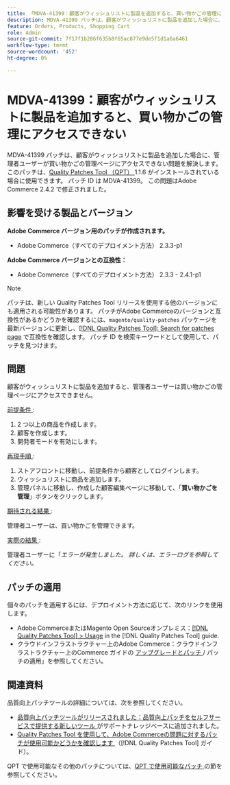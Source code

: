 ```yaml
---
title: 「MDVA-41399：顧客がウィッシュリストに製品を追加すると、買い物かごの管理にアクセスできない」
description: MDVA-41399 パッチは、顧客がウィッシュリストに製品を追加した場合に、管理者ユーザーが買い物かごの管理ページにアクセスできない問題を解決します。 このパッチは、[Quality Patches Tool （QPT） ] （https://experienceleague.adobe.com/ja/docs/commerce-knowledge-base/kb/announcements/commerce-announcements/magento-quality-patches-released-new-tool-to-self-serve-quality-patches） 1.1.6 がインストールされている場合に利用できます。 パッチ ID は MDVA-41399。 この問題はAdobe Commerce 2.4.2 で修正されました。
feature: Orders, Products, Shopping Cart
role: Admin
source-git-commit: 7f17f1b286f635b8f65ac877e9de5f1d1a6a6461
workflow-type: tm+mt
source-wordcount: '452'
ht-degree: 0%

---
```


# MDVA-41399：顧客がウィッシュリストに製品を追加すると、買い物かごの管理にアクセスできない

MDVA-41399 パッチは、顧客がウィッシュリストに製品を追加した場合に、管理者ユーザーが買い物かごの管理ページにアクセスできない問題を解決します。 このパッチは、[Quality Patches Tool （QPT） ](https://experienceleague.adobe.com/ja/docs/commerce-knowledge-base/kb/announcements/commerce-announcements/magento-quality-patches-released-new-tool-to-self-serve-quality-patches)1.1.6 がインストールされている場合に使用できます。 パッチ ID は MDVA-41399。 この問題はAdobe Commerce 2.4.2 で修正されました。

## 影響を受ける製品とバージョン

**Adobe Commerce バージョン用のパッチが作成されます。**

* Adobe Commerce（すべてのデプロイメント方法） 2.3.3-p1

**Adobe Commerce バージョンとの互換性：**

* Adobe Commerce（すべてのデプロイメント方法） 2.3.3 - 2.4.1-p1

>[!NOTE]
>
>パッチは、新しい Quality Patches Tool リリースを使用する他のバージョンにも適用される可能性があります。 パッチがAdobe Commerceのバージョンと互換性があるかどうかを確認するには、`magento/quality-patches` パッケージを最新バージョンに更新し、[[!DNL Quality Patches Tool]: Search for patches page](https://experienceleague.adobe.com/ja/docs/commerce-knowledge-base/kb/announcements/commerce-announcements/magento-quality-patches-released-new-tool-to-self-serve-quality-patches) で互換性を確認します。 パッチ ID を検索キーワードとして使用して、パッチを見つけます。

## 問題

顧客がウィッシュリストに製品を追加すると、管理者ユーザーは買い物かごの管理ページにアクセスできません。

<u> 前提条件 </u>:

1. 2 つ以上の商品を作成します。
1. 顧客を作成します。
1. 開発者モードを有効にします。

<u> 再現手順 </u>:

1. ストアフロントに移動し、前提条件から顧客としてログインします。
1. ウィッシュリストに商品を追加します。
1. 管理パネルに移動し、作成した顧客編集ページに移動して、「**買い物かごを管理**」ボタンをクリックします。

<u> 期待される結果 </u>:

管理者ユーザーは、買い物かごを管理できます。

<u> 実際の結果 </u>:

管理者ユーザーに「*エラーが発生しました。 詳しくは、エラーログを参照してください。*

## パッチの適用

個々のパッチを適用するには、デプロイメント方法に応じて、次のリンクを使用します。

* Adobe CommerceまたはMagento Open Sourceオンプレミス：[[!DNL Quality Patches Tool] > Usage](/help/tools/quality-patches-tool/usage.md) in the [!DNL Quality Patches Tool] guide.
* クラウドインフラストラクチャー上のAdobe Commerce：クラウドインフラストラクチャー上のCommerce ガイドの [ アップグレードとパッチ ](https://experienceleague.adobe.com/docs/commerce-cloud-service/user-guide/develop/upgrade/apply-patches.html?lang=ja)/ パッチの適用」を参照してください。

## 関連資料

品質向上パッチツールの詳細については、次を参照してください。

* [ 品質向上パッチツールがリリースされました：品質向上パッチをセルフサービスで提供する新しいツール ](https://experienceleague.adobe.com/ja/docs/commerce-knowledge-base/kb/announcements/commerce-announcements/magento-quality-patches-released-new-tool-to-self-serve-quality-patches) がサポートナレッジベースに追加されました。
* [Quality Patches Tool を使用して、Adobe Commerceの問題に対するパッチが使用可能かどうかを確認します ](/help/tools/quality-patches-tool/patches-available-in-qpt/check-patch-for-magento-issue-with-magento-quality-patches.md) （[!DNL Quality Patches Tool] ガイド）。

QPT で使用可能なその他のパッチについては、[QPT で使用可能なパッチ ](https://support.magento.com/hc/en-us/sections/360010506631-Patches-available-in-MQP-tool-) の節を参照してください。

